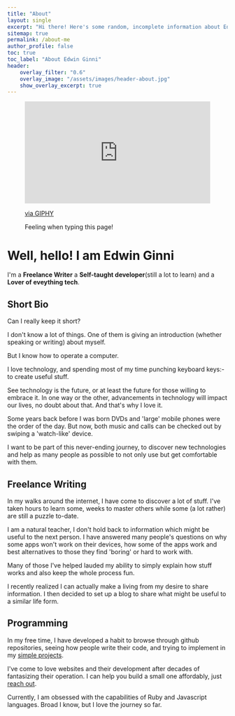 ```yaml
---
title: "About"
layout: single
excerpt: "Hi there! Here's some random, incomplete information about Edwin Ginni"
sitemap: true
permalink: /about-me
author_profile: false
toc: true
toc_label: "About Edwin Ginni"
header:
    overlay_filter: "0.6"
    overlay_image: "/assets/images/header-about.jpg"
    show_overlay_excerpt: true
---
```

<figure>
<div style="width:100%;height:0;padding-bottom:55%;position:relative;"><iframe src="https://giphy.com/embed/yoJC2QTvVjDckXYFPO" width="100%" height="100%" style="position:absolute" frameBorder="0" class="giphy-embed" allowFullScreen></iframe></div><p><a href="https://giphy.com/gifs/happy-ariana-grande-grammys-2015-yoJC2QTvVjDckXYFPO">via GIPHY</a></p>
  <!-- <img src="/assets/images/attachment-about.jpg" alt="just-me"> -->
  <figcaption>Feeling when typing this page!</figcaption>
</figure>

# Well, hello! I am Edwin Ginni

I'm a **Freelance Writer** a **Self-taught developer**(still a lot to learn) and a **Lover of eveything tech**.

## Short Bio
Can I really keep it short? 

I don't know a lot of things. One of them is giving an introduction (whether speaking or writing) about myself.

But I know how to operate a computer.

I love technology, and spending most of my time punching keyboard keys:- to create useful stuff.

See technology is the future, or at least the future for those willing to embrace it. In one way or the other, advancements in technology will impact our lives, no doubt about that. And that's why I love it.

Some  years back before I was born DVDs and 'large' mobile phones were the order of the day. But now, both music and calls can be checked out by swiping a 'watch-like' device.

I want to be part of this never-ending journey, to discover new technologies and help as many people as possible to not only use but get comfortable with them.

## Freelance Writing
In my walks around the internet, I have come to discover a lot of stuff. I've taken hours to learn some, weeks to master others while some (a lot rather) are still a puzzle to-date.

I am a natural teacher, I don't hold back to information which might be useful to the next person.
I have answered many people's questions on why some apps won't work on their devices, how some of the apps work and best alternatives to those they find 'boring' or hard to work with.

Many of those I've helped lauded my ability to simply explain how stuff works and also keep the whole process fun.

 I recently realized I can actually make a living from my desire to share information. I then decided to set up a blog to share what might be useful to a similar life form.

## Programming
In my free time, I have developed a habit to browse through github repositories, seeing how people write their code, and trying to implement in my [simple projects]().

I've come to love websites and their development after decades of fantasizing their operation. I can help you build a small one affordably, just [reach out]().

Currently, I am obsessed with the capabilities of Ruby and Javascript languages. Broad I know, but I love the journey so far.

